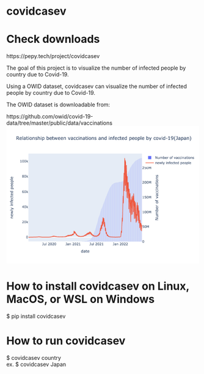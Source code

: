 # covidcasev

<h1>
  Check downloads
</h1>
https://pepy.tech/project/covidcasev

<p>The goal of this project is to visualize the number of infected people by country due to Covid-19.</p>
<p>Using a OWID dataset, covidcasev can visualize the number of infected people by country due to Covid-19.</p>
The OWID dataset is downloadable from:</p>
https://github.com/owid/covid-19-data/tree/master/public/data/vaccinations

<img src="https://github.com/yugo-Ishihara/covidcasev/blob/main/result.png">


<h1>
  How to install covidcasev on Linux, MacOS, or WSL on Windows
</h1>
$ pip install covidcasev

<h1>
  How to run covidcasev 
</h1>
$ covidcasev country <br>
ex. $ covidcasev Japan
